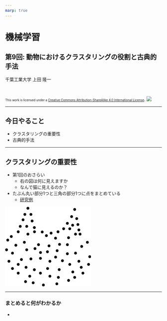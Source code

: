 ```yaml
---
marp: true
---
```


<!-- footer: "機械学習（と統計）第9回" -->

# 機械学習

## 第9回: 動物におけるクラスタリングの役割と古典的手法

千葉工業大学 上田 隆一

<br />

<span style="font-size:70%">This work is licensed under a </span>[<span style="font-size:70%">Creative Commons Attribution-ShareAlike 4.0 International License</span>](https://creativecommons.org/licenses/by-sa/4.0/).
![](https://i.creativecommons.org/l/by-sa/4.0/88x31.png)

---

<!-- paginate: true -->

## 今日やること

- クラスタリングの重要性
- 古典的手法

---

## クラスタリングの重要性

- 第1回のおさらい
    - 右の図は何に見えますか
    - なんで猫に見えるのか？
- たぶん丸い部分1つと三角の部分1つに点をまとめている
    - [研究例](chrome-extension://efaidnbmnnnibpcajpcglclefindmkaj/https://www.riken.jp/medialibrary/riken/pr/press/2001/20010727_1/20010727_1.pdf)


![bg right:40% 60%](./figs/dots.png)

---

### まとめると何がわかるか

- 
